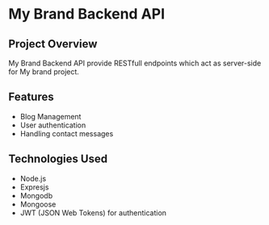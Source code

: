 # My Brand Backend API

## Project Overview
My Brand Backend API provide RESTfull endpoints which act as server-side for My brand project.

## Features
- Blog Management
- User authentication
- Handling contact messages

## Technologies Used
- Node.js
- Expresjs
- Mongodb
- Mongoose
- JWT (JSON Web Tokens) for authentication
